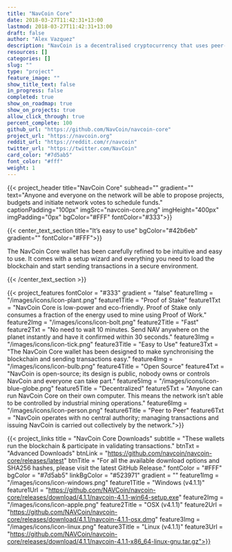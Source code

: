 ```yaml
---
title: "NavCoin Core"
date: 2018-03-27T11:42:31+13:00
lastmod: 2018-03-27T11:42:31+13:00
draft: false
author: "Alex Vazquez"
description: "NavCoin is a decentralised cryptocurrency that uses peer-to-peer technology to operate with no central authority or banks; managing transactions and the issuing of NavCoin is carried out collectively by the network."
resources: []
categories: []
slug: ""
type: "project"
feature_image: ""
show_title_text: false
in_progress: false
completed: true
show_on_roadmap: true
show_on_projects: true
allow_click_through: true
percent_complete: 100
github_url: "https://github.com/NavCoin/navcoin-core"
project_url: "https://navcoin.org"
reddit_url: "https://reddit.com/r/navcoin"
twitter_url: "https://twitter.com/NavCoin"
card_color: "#7d5ab5"
font_color: "#fff"
weight: 1
---
```


{{< project_header
    title="NavCoin Core"
    subhead=""
    gradient=""
    text="Anyone and everyone on the network will be able to propose projects, budgets and initiate network votes to schedule funds."
    captionPadding="100px"
    imgSrc="navcoin-core.png"
    imgHeight="400px"
    imgPadding="0px"
    bgColor="#FFF"
    fontColor="#333">}}


{{< center_text_section
    title="It’s easy to use"
    bgColor="#42b6eb"
    gradient=""
    fontColor="#FFF">}}
    <p>The NavCoin Core wallet has been carefully refined to be intuitive and easy to use. It comes with a setup wizard and everything you need to load the blockchain and start sending transactions in a secure environment.</p>
{{< /center_text_section >}}



{{< project_features
    fontColor = "#333"
    gradient = "false"
    feature1Img = "/images/icons/icon-plant.png"
    feature1Title = "Proof of Stake"
    feature1Txt = "NavCoin Core is low-power and eco-friendly. Proof of Stake only consumes a fraction of the energy used to mine using Proof of Work."
    feature2Img = "/images/icons/icon-bolt.png"
    feature2Title = "Fast"
    feature2Txt = "No need to wait 10 minutes. Send NAV anywhere on the planet instantly and have it confirmed within 30 seconds."
    feature3Img = "/images/icons/icon-tick.png"
    feature3Title = "Easy to Use"
    feature3Txt = "The NavCoin Core wallet has been designed to make synchronising the blockchain and sending transactions easy."
    feature4Img = "/images/icons/icon-bulb.png"
    feature4Title = "Open Source"
    feature4Txt = "NavCoin is open-source; its design is public, nobody owns or controls NavCoin and everyone can take part."
    feature5Img = "/images/icons/icon-blue-globe.png"
    feature5Title = "Decentralized"
    feature5Txt = "Anyone can run NavCoin Core on their own computer. This means the network isn’t able to be controlled by industrial mining operations."
    feature6Img = "/images/icons/icon-person.png"
    feature6Title = "Peer to Peer"
    feature6Txt = "NavCoin operates with no central authority; managing transactions and issuing NavCoin is carried out collectively by the network.">}}

{{< project_links
    title = "NavCoin Core Downloads"
    subtitle = "These wallets run the blockchain & participate in validating transactions."
    btnTxt = "Advanced Downloads"
    btnLink = "https://github.com/navcoin/navcoin-core/releases/latest"
    btnTitle = "For all the available download options and SHA256 hashes, please visit the latest GitHub Release."
    fontColor = "#FFF"
    bgColor = "#7d5ab5"
    linkBgColor = "#523971"
    gradient = ""
    feature1Img = "/images/icons/icon-windows.png"
    feature1Title = "Windows (v4.1.1)"
    feature1Url = "https://github.com/NAVCoin/navcoin-core/releases/download/4.1.1/navcoin-4.1.1-win64-setup.exe"
    feature2Img = "/images/icons/icon-apple.png"
    feature2Title = "OSX (v4.1.1)"
    feature2Url = "https://github.com/NAVCoin/navcoin-core/releases/download/4.1.1/navcoin-4.1.1-osx.dmg"
    feature3Img = "/images/icons/icon-linux.png"
    feature3Title = "Linux (v4.1.1)"
    feature3Url = "https://github.com/NAVCoin/navcoin-core/releases/download/4.1.1/navcoin-4.1.1-x86_64-linux-gnu.tar.gz">}}
